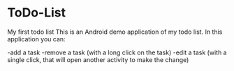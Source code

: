 # ToDo-List
My first todo list
This is an Android demo application of my todo list. 
In this application you can:

-add a task
-remove a task (with a long click on the task)
-edit a task (with a single click, that will open another activity to make the change)


